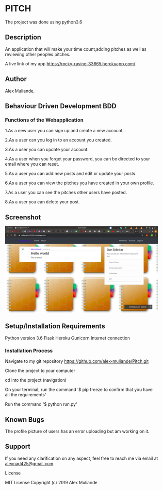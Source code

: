# PITCH
The project was done using python3.6

## Description
An application that will make your time count,adding pitches as well as reviewing other peoples pitches.  

A live link of my app https://rocky-ravine-33665.herokuapp.com/


## Author
Alex Muliande.

## Behaviour Driven Development BDD 
### Functions of the Webapplication
1.As a new user you can sign up and create a new account.

2.As a user can you log in to an account you created. 

3.As a user you can update your account.

4.As a user when you forget your password, you can be directed to your email where you can reset. 

5.As a user you can add new posts and edit or update your posts

6.As a user you can view the pitches you have created in your own profile.

7.As a user you can see the pitches other users have posted.

8.As a user you can delete your post.

## Screenshot

<img src="https://github.com/alex-muliande/Pitch/blob/master/Screenshot%20from%202019-09-19%2016-22-48.png" width='1000'>

## Setup/Installation Requirements
Python version 3.6
Flask
Heroku
Gunicorn
Internet connection

### Installation Process
Navigate to my git repository https://github.com/alex-muliande/Pitch.git

Clone the project to your computer

cd into the project (navigation)

On your terminal, run the command '$ pip freeze to confirm that you have all the requirements'

Run the command '$ python run.py'

## Known Bugs
The profile picture of users has an error uploading but am working on it.

## Support
If you need any clarification on any aspect, feel free to reach me via email at alexnad425@gmail.com

License

MIT License Copyright (c) 2019 Alex Muliande
